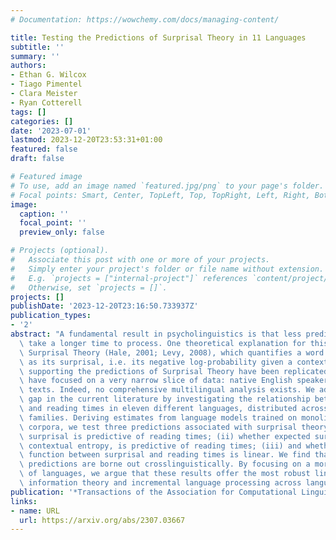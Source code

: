 ```yaml
---
# Documentation: https://wowchemy.com/docs/managing-content/

title: Testing the Predictions of Surprisal Theory in 11 Languages
subtitle: ''
summary: ''
authors:
- Ethan G. Wilcox
- Tiago Pimentel
- Clara Meister
- Ryan Cotterell
tags: []
categories: []
date: '2023-07-01'
lastmod: 2023-12-20T23:53:31+01:00
featured: false
draft: false

# Featured image
# To use, add an image named `featured.jpg/png` to your page's folder.
# Focal points: Smart, Center, TopLeft, Top, TopRight, Left, Right, BottomLeft, Bottom, BottomRight.
image:
  caption: ''
  focal_point: ''
  preview_only: false

# Projects (optional).
#   Associate this post with one or more of your projects.
#   Simply enter your project's folder or file name without extension.
#   E.g. `projects = ["internal-project"]` references `content/project/deep-learning/index.md`.
#   Otherwise, set `projects = []`.
projects: []
publishDate: '2023-12-20T23:16:50.733937Z'
publication_types:
- '2'
abstract: "A fundamental result in psycholinguistics is that less predictable words\
  \ take a longer time to process. One theoretical explanation for this finding is\
  \ Surprisal Theory (Hale, 2001; Levy, 2008), which quantifies a word's predictability\
  \ as its surprisal, i.e. its negative log-probability given a context. While evidence\
  \ supporting the predictions of Surprisal Theory have been replicated widely, most\
  \ have focused on a very narrow slice of data: native English speakers reading English\
  \ texts. Indeed, no comprehensive multilingual analysis exists. We address this\
  \ gap in the current literature by investigating the relationship between surprisal\
  \ and reading times in eleven different languages, distributed across five language\
  \ families. Deriving estimates from language models trained on monolingual and multilingual\
  \ corpora, we test three predictions associated with surprisal theory: (i) whether\
  \ surprisal is predictive of reading times; (ii) whether expected surprisal, i.e.\
  \ contextual entropy, is predictive of reading times; (iii) and whether the linking\
  \ function between surprisal and reading times is linear. We find that all three\
  \ predictions are borne out crosslinguistically. By focusing on a more diverse set\
  \ of languages, we argue that these results offer the most robust link to-date between\
  \ information theory and incremental language processing across languages."
publication: '*Transactions of the Association for Computational Linguistics*'
links:
- name: URL
  url: https://arxiv.org/abs/2307.03667
---
```

